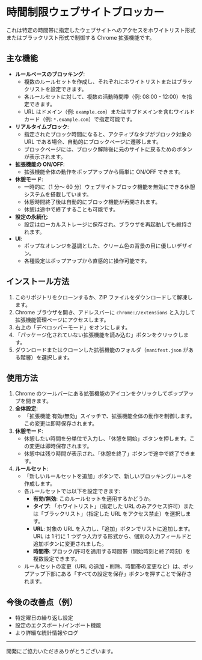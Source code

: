 # 時間制限ウェブサイトブロッカー

これは特定の時間帯に指定したウェブサイトへのアクセスをホワイトリスト形式またはブラックリスト形式で制御する Chrome 拡張機能です。

## 主な機能

- **ルールベースのブロッキング**:
  - 複数のルールセットを作成し、それぞれにホワイトリストまたはブラックリストを設定できます。
  - 各ルールセットに対して、複数の活動時間帯（例: 08:00 - 12:00）を指定できます。
  - URL はドメイン（例: `example.com`）またはサブドメインを含むワイルドカード（例: `*.example.com`）で指定可能です。
- **リアルタイムブロック**:
  - 指定されたブロック時間になると、アクティブなタブがブロック対象の URL である場合、自動的にブロックページに遷移します。
  - ブロックページには、ブロック解除後に元のサイトに戻るためのボタンが表示されます。
- **拡張機能の ON/OFF**:
  - 拡張機能全体の動作をポップアップから簡単に ON/OFF できます。
- **休憩モード**:
  - 一時的に（1 分～ 60 分）ウェブサイトブロック機能を無効にできる休憩システムを搭載しています。
  - 休憩時間終了後は自動的にブロック機能が再開されます。
  - 休憩は途中で終了することも可能です。
- **設定の永続化**:
  - 設定はローカルストレージに保存され、ブラウザを再起動しても維持されます。
- **UI**:
  - ポップなオレンジを基調とした、クリーム色の背景の目に優しいデザイン。
  - 各種設定はポップアップから直感的に操作可能です。

## インストール方法

1.  このリポジトリをクローンするか、ZIP ファイルをダウンロードして解凍します。
2.  Chrome ブラウザを開き、アドレスバーに `chrome://extensions` と入力して拡張機能管理ページにアクセスします。
3.  右上の「デベロッパーモード」をオンにします。
4.  「パッケージ化されていない拡張機能を読み込む」ボタンをクリックします。
5.  ダウンロードまたはクローンした拡張機能のフォルダ（`manifest.json` がある階層）を選択します。

## 使用方法

1.  Chrome のツールバーにある拡張機能のアイコンをクリックしてポップアップを開きます。
2.  **全体設定**:
    - 「拡張機能 有効/無効」スイッチで、拡張機能全体の動作を制御します。この変更は即時保存されます。
3.  **休憩モード**:
    - 休憩したい時間を分単位で入力し、「休憩を開始」ボタンを押します。この変更は即時保存されます。
    - 休憩中は残り時間が表示され、「休憩を終了」ボタンで途中で終了できます。
4.  **ルールセット**:
    - 「新しいルールセットを追加」ボタンで、新しいブロッキングルールを作成します。
    - 各ルールセットでは以下を設定できます:
      - **有効/無効**: このルールセットを適用するかどうか。
      - **タイプ**: 「ホワイトリスト」（指定した URL のみアクセス許可）または「ブラックリスト」（指定した URL をアクセス禁止）を選択します。
      - **URL**: 対象の URL を入力し、「追加」ボタンでリストに追加します。URL は 1 行に 1 つずつ入力する形式から、個別の入力フィールドと追加ボタンに変更されました。
      - **時間帯**: ブロック/許可を適用する時間帯（開始時刻と終了時刻）を複数設定できます。
    - ルールセットの変更（URL の追加・削除、時間帯の変更など）は、ポップアップ下部にある「すべての設定を保存」ボタンを押すことで保存されます。

## 今後の改善点（例）

- 特定曜日の繰り返し設定
- 設定のエクスポート/インポート機能
- より詳細な統計情報やログ

---

開発にご協力いただきありがとうございます。
